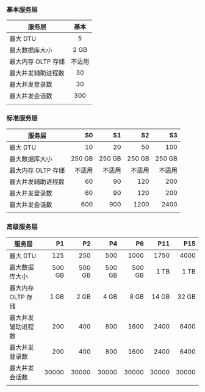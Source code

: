 ### 基本服务层
| **服务层** | **基本** |
| --- | :---: |
| 最大 DTU | 5 |
| 最大数据库大小 |2 GB|
| 最大内存 OLTP 存储 |不适用 |
| 最大并发辅助进程数 |30 |
| 最大并发登录数 |30 |
| 最大并发会话数 |300 |
|||

### 标准服务层
| **服务层** | **S0** | **S1** | **S2** | **S3** |
| --- |---:| ---:|---:|---:|
| 最大 DTU | 10 | 20 | 50 | 100 |
| 最大数据库大小 | 250 GB| 250 GB | 250 GB | 250 GB |
| 最大内存 OLTP 存储 | 不适用 | 不适用 | 不适用 | 不适用 |
| 最大并发辅助进程数 | 60 | 90 | 120 | 200 |
| 最大并发登录数 | 60 | 90 | 120 | 200 |
| 最大并发会话数 |600 | 900 | 1200 | 2400 |
||||||

### 高级服务层 
| **服务层** | **P1** | **P2** | **P4** | **P6** | **P11** | **P15** | 
| --- |---:|---:|---:|---:|---:|---:|
| 最大 DTU | 125 | 250 | 500 | 1000 | 1750 | 4000 |
| 最大数据库大小 | 500 GB | 500 GB | 500 GB | 500 GB | 1 TB | 1 TB |
| 最大内存 OLTP 存储 | 1 GB | 2 GB | 4 GB | 8 GB | 14 GB | 32 GB |
| 最大并发辅助进程数 | 200 | 400 | 800 | 1600 | 2400 | 6400 |
| 最大并发登录数 | 200 | 400| 800| 1600| 2400| 6400 |
| 最大并发会话数 | 30000| 30000| 30000| 30000| 30000| 30000 |
|||||||

<!---HONumber=Mooncake_0116_2017-->